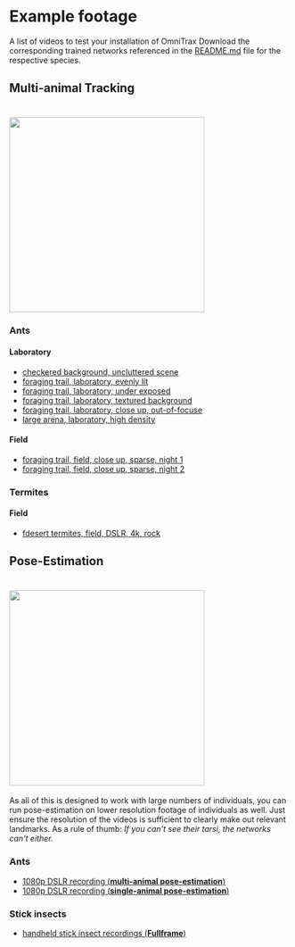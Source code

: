 # Example footage

A list of videos to test your installation of OmniTrax
Download the corresponding trained networks referenced in the [README.md](README.md) file for the respective species.

## Multi-animal Tracking

# <img src=images/preview_tracking.gif height="350">


### Ants

#### Laboratory

* [checkered background, uncluttered scene](https://drive.google.com/file/d/1I0vla-CyTYpNIKNRJIzegxJ44WGyQ291/view?usp=share_link)
* [foraging trail, laboratory, evenly lit](https://drive.google.com/file/d/1f417gbG7nt3xMIfKZgmr-3gPEUm_DPoJ/view?usp=share_link)
* [foraging trail, laboratory, under exposed](https://drive.google.com/file/d/1pa4hD-64JroByLavQZCvigMs7RGVxyvs/view?usp=share_link)
* [foraging trail, laboratory, textured background](https://drive.google.com/file/d/1n-SRw7hswtMpaaXoGLuu_i1SFPgCBKoh/view?usp=share_link)
* [foraging trail, laboratory, close up, out-of-focuse](https://drive.google.com/file/d/1esvN2C4Egto_kZFWg5qGsETVphaa3aSi/view?usp=share_link)
* [large arena, laboratory, high density](https://drive.google.com/file/d/1rn4WUGyh8gotdC_UuVHIhqlqVn6sOhob/view?usp=share_link)

#### Field

* [foraging trail, field, close up, sparse, night 1](https://drive.google.com/file/d/10d2YuEpx62UOU8oQ1179XVxuKZOCbUZ5/view?usp=share_link)
* [foraging trail, field, close up, sparse, night 2](https://drive.google.com/file/d/1X5fNkaEkALo1lgAu4HsKgzyZSAEapIq_/view?usp=share_link)


### Termites

#### Field

* [fdesert termites, field, DSLR, 4k, rock](https://drive.google.com/file/d/109u6MyJFlLaiHaf08OavPWS8I6KvmPee/view?usp=share_link)

## Pose-Estimation

# <img src=images/multi_ants_online_tracking_&_pose_estimation.gif height="350">


As all of this is designed to work with large numbers of individuals, you can run pose-estimation on lower resolution footage of individuals as well. 
Just ensure the resolution of the videos is sufficient to clearly make out relevant landmarks. As a rule of thumb: *If you can't see their tarsi, the networks can't either.*

### Ants
* [1080p DSLR recording (**multi-animal pose-estimation**)](https://drive.google.com/file/d/1izoE7bLScQODYloV5B6bwzWtJ4jcqp1K/view?usp=sharing)
* [1080p DSLR recording (**single-animal pose-estimation**)](https://drive.google.com/file/d/1XzZmgkBUKeA3Q1YeYGMbwQoqsYtYgcjF/view?usp=sharing)

### Stick insects
* [handheld stick insect recordings (**Fullframe**) ](https://drive.google.com/drive/folders/14wBXFhV1KI4nD_TZXTrZssXqdOsWuDwk?usp=sharing)
